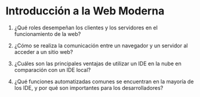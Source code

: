 # Introducción a la Web Moderna

1. ¿Qué roles desempeñan los clientes y los servidores en el funcionamiento de la web?


2. ¿Cómo se realiza la comunicación entre un navegador y un servidor al acceder a un sitio web?


3. ¿Cuáles son las principales ventajas de utilizar un IDE en la nube en comparación con un IDE local?


4. ¿Qué funciones automatizadas comunes se encuentran en la mayoría de los IDE, y por qué son importantes para los desarrolladores?

